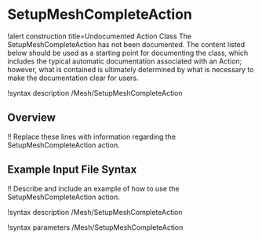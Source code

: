 # SetupMeshCompleteAction

!alert construction title=Undocumented Action Class
The SetupMeshCompleteAction has not been documented. The content listed below should be used as a starting point for
documenting the class, which includes the typical automatic documentation associated with an Action;
however, what is contained is ultimately determined by what is necessary to make the documentation
clear for users.

!syntax description /Mesh/SetupMeshCompleteAction

## Overview

!! Replace these lines with information regarding the SetupMeshCompleteAction action.

## Example Input File Syntax

!! Describe and include an example of how to use the SetupMeshCompleteAction action.

!syntax description /Mesh/SetupMeshCompleteAction

!syntax parameters /Mesh/SetupMeshCompleteAction
